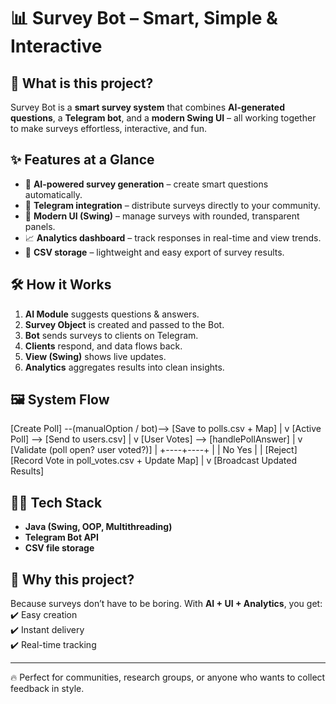 # 📊 Survey Bot – Smart, Simple & Interactive  

## 🚀 What is this project?  
Survey Bot is a **smart survey system** that combines **AI-generated questions**, a **Telegram bot**, and a **modern Swing UI** – all working together to make surveys effortless, interactive, and fun.  

## ✨ Features at a Glance  
- 🤖 **AI-powered survey generation** – create smart questions automatically.  
- 💬 **Telegram integration** – distribute surveys directly to your community.  
- 🎨 **Modern UI (Swing)** – manage surveys with rounded, transparent panels.  
- 📈 **Analytics dashboard** – track responses in real-time and view trends.  
- 💾 **CSV storage** – lightweight and easy export of survey results.  

## 🛠️ How it Works  
1. **AI Module** suggests questions & answers.  
2. **Survey Object** is created and passed to the Bot.  
3. **Bot** sends surveys to clients on Telegram.  
4. **Clients** respond, and data flows back.  
5. **View (Swing)** shows live updates.  
6. **Analytics** aggregates results into clean insights.  

## 🖼️ System Flow  
[Create Poll] --(manualOption / bot)--> [Save to polls.csv + Map]
        |
        v
   [Active Poll] --> [Send to users.csv]
        |
        v
   [User Votes] --> [handlePollAnswer]
        |
        v
[Validate (poll open? user voted?)]
        |
   +----+----+
   |         |
  No        Yes
   |         |
 [Reject]   [Record Vote in poll_votes.csv + Update Map]
                  |
                  v
         [Broadcast Updated Results]

## 🧑‍💻 Tech Stack  
- **Java (Swing, OOP, Multithreading)**  
- **Telegram Bot API**  
- **CSV file storage**  

## 🌟 Why this project?  
Because surveys don’t have to be boring. With **AI + UI + Analytics**, you get:  
✔️ Easy creation  
✔️ Instant delivery  
✔️ Real-time tracking  

---

🔥 Perfect for communities, research groups, or anyone who wants to collect feedback in style.  
